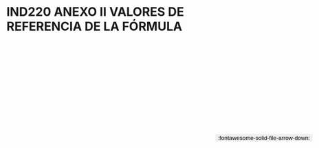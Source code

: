 
# IND220 ANEXO II VALORES DE REFERENCIA DE LA FÓRMULA

<a href='../IND220 ANEXO II VALORES DE REFERENCIA DE LA FÓRMULA.pdf' download>
<button class='md-button -primary' 
id='download-btn' style="position: fixed; top: 10%; right: 20px; 
        transform: translateY(-50%); z-index: 1000;  border: none; ">
:fontawesome-solid-file-arrow-down: 
</button>
</a>

<div 
    id='../IND220 ANEXO II VALORES DE REFERENCIA DE LA FÓRMULA.pdf' 
    data-pdf-url='../IND220 ANEXO II VALORES DE REFERENCIA DE LA FÓRMULA.pdf'
    style=' width: 100%; height: auto;overflow: auto;'>
</div>


